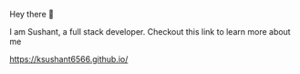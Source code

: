 Hey there 👋

I am Sushant, a full stack developer.
Checkout this link to learn more about me

https://ksushant6566.github.io/
